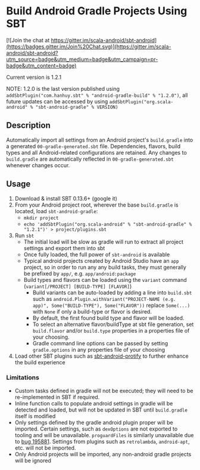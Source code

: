 # Build Android Gradle Projects Using SBT #

[![Join the chat at https://gitter.im/scala-android/sbt-android](https://badges.gitter.im/Join%20Chat.svg)](https://gitter.im/scala-android/sbt-android?utm_source=badge&utm_medium=badge&utm_campaign=pr-badge&utm_content=badge)

Current version is 1.2.1

NOTE: 1.2.0 is the last version published using
`addSbtPlugin("com.hanhuy.sbt" % "android-gradle-build" % "1.2.0")`,
all future updates can be accessed by using
`addSbtPlugin("org.scala-android" % "sbt-android-gradle" % VERSION)`

## Description ##

Automatically import all settings from an Android project's `build.gradle` into
a generated `00-gradle-generated.sbt` file. Dependencies, flavors, build
types and all Android-related configurations are retained. Any changes to
`build.gradle` are automatically reflected in `00-gradle-generated.sbt`
whenever changes occur.

## Usage ##

1. Download & install SBT 0.13.6+ (google it)
2. From your Android project root, wherever the base `build.gradle` is located,
   load `sbt-android-gradle`:
   * `mkdir project`
   * `echo 'addSbtPlugin("org.scala-android" % "sbt-android-gradle" % "1.2.1")' > project/plugins.sbt`
3. Run `sbt`
   * The initial load will be slow as gradle will run to extract all
     project settings and export them into sbt
   * Once fully loaded, the full power of `sbt-android` is available
   * Typical android projects created by Android Studio have an `app` project,
     so in order to run any any build tasks, they must generally be prefixed by
     `app/`, e.g. `app/android:package`
   * Build types and flavors can be loaded using the `variant` command
     (`variant[/PROJECT] [BUILD-TYPE] [FLAVOR]`)  
     * Build variants can be auto-loaded by adding a line into `build.sbt` such
       as `android.Plugin.withVariant("PROJECT-NAME (e.g. app)", Some("BUILD-TYPE"), Some("FLAVOR"))`
       replace `Some(...)` with `None` if only a build-type or flavor is desired.
     * By default, the first found build type and flavor will be loaded.
     * To select an alternative flavor/buildType at sbt file generation,
       set `build.flavor` and/or `build.type` properties in a properties file
       of your choosing.
     * Gradle command line options can be passed by setting `gradle.options` in
       any properties file of your choosing
4. Load other SBT plugins such as [sbt-android-protify](https://github.com/scala-android/sbt-android-protify) to
   further enhance the build experience


### Limitations ###

* Custom tasks defined in gradle will not be executed; they will need to be
  re-implemented in SBT if required.
* Inline function calls to populate android settings in gradle will be detected
  and loaded, but will not be updated in SBT until `build.gradle` itself is
  modified
* Only settings defined by the gradle android plugin proper will be imported.
  Certain settings, such as `dexOptions` are not exported to tooling and will
  be unavailable. `proguardFiles` is similarly unavailable due to
  [bug 195881](https://code.google.com/p/android/issues/detail?id=195881).
  Settings from plugins such as `retrolambda`, `android-apt`, etc. will not be
  imported.
* Only Android projects will be imported, any non-android gradle projects will
  be ignored
